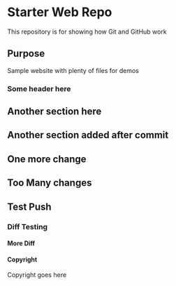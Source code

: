 # Starter Web Repo

This repository is for showing how Git and GitHub work

## Purpose

Sample website with plenty of files for demos

### Some header here

## Another section here

## Another section added after commit

## One more change

## Too Many changes

## Test Push

### Diff Testing

#### More Diff

#### Copyright

Copyright goes here